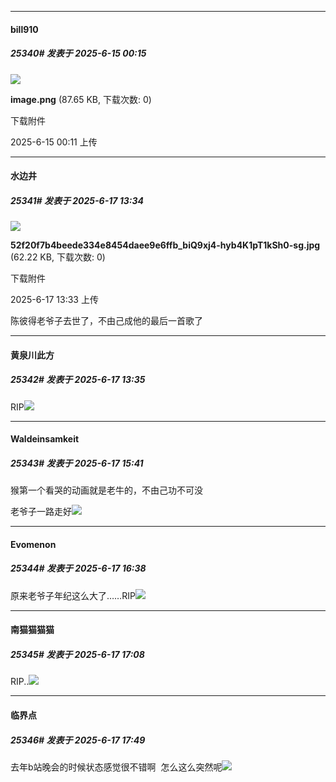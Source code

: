 ﻿
*****

####  bill910  
##### 25340#       发表于 2025-6-15 00:15

<img src="https://img.stage1st.com/forum/202506/15/001155o7kaljzkzlj0t0yj.png" referrerpolicy="no-referrer">

<strong>image.png</strong> (87.65 KB, 下载次数: 0)

下载附件

2025-6-15 00:11 上传


*****

####  水边井  
##### 25341#       发表于 2025-6-17 13:34

<img src="https://img.stage1st.com/forum/202506/17/133354evstfc4oswtfojqw.jpg" referrerpolicy="no-referrer">

<strong>52f20f7b4beede334e8454daee9e6ffb_biQ9xj4-hyb4K1pT1kSh0-sg.jpg</strong> (62.22 KB, 下载次数: 0)

下载附件

2025-6-17 13:33 上传

陈彼得老爷子去世了，不由己成他的最后一首歌了

*****

####  黄泉川此方  
##### 25342#       发表于 2025-6-17 13:35

RIP<img src="https://static.stage1st.com/image/smiley/face2017/235.png" referrerpolicy="no-referrer">


*****

####  Waldeinsamkeit  
##### 25343#       发表于 2025-6-17 15:41

猴第一个看哭的动画就是老牛的，不由己功不可没

老爷子一路走好<img src="https://static.stage1st.com/image/smiley/face2017/235.png" referrerpolicy="no-referrer">


*****

####  Evomenon  
##### 25344#       发表于 2025-6-17 16:38

原来老爷子年纪这么大了……RIP<img src="https://static.stage1st.com/image/smiley/face2017/237.gif" referrerpolicy="no-referrer">


*****

####  南猫猫猫猫  
##### 25345#       发表于 2025-6-17 17:08

RIP..<img src="https://static.stage1st.com/image/smiley/face2017/235.png" referrerpolicy="no-referrer">


*****

####  临界点  
##### 25346#       发表于 2025-6-17 17:49

去年b站晚会的时候状态感觉很不错啊  怎么这么突然呢<img src="https://static.stage1st.com/image/smiley/face2017/135.png" referrerpolicy="no-referrer">

